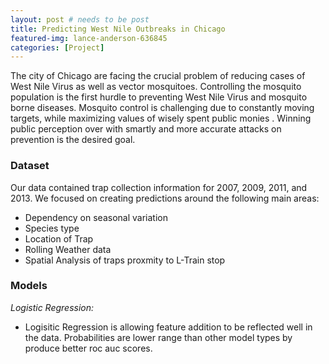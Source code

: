 ```yaml
---
layout: post # needs to be post
title: Predicting West Nile Outbreaks in Chicago
featured-img: lance-anderson-636845
categories: [Project]
---
```


The city of Chicago are facing the crucial problem of reducing cases of West Nile Virus as well as vector mosquitoes.  Controlling the mosquito population is the first hurdle to preventing West Nile Virus and mosquito borne diseases. Mosquito control is challenging due to constantly moving targets, while maximizing values of wisely spent public monies . Winning public perception over with smartly and more accurate attacks on prevention is the desired goal. 

### Dataset

Our data contained trap collection information for 2007, 2009, 2011, and 2013. We focused on creating predictions around the following main areas:

- Dependency on seasonal variation
- Species type
- Location of Trap
- Rolling Weather data
- Spatial Analysis of traps proxmity to L-Train stop


### Models

_Logistic Regression:_

- Logisitic Regression is allowing feature addition to be reflected well in the data. Probabilities are lower range than other model types by produce better roc auc scores.
